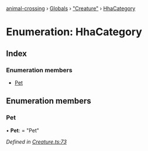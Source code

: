 [animal-crossing](../README.md) › [Globals](../globals.md) › ["Creature"](../modules/_creature_.md) › [HhaCategory](_creature_.hhacategory.md)

# Enumeration: HhaCategory

## Index

### Enumeration members

* [Pet](_creature_.hhacategory.md#pet)

## Enumeration members

###  Pet

• **Pet**: = "Pet"

*Defined in [Creature.ts:73](https://github.com/Norviah/animal-crossing/blob/267b9fa/module/types/Creature.ts#L73)*
